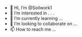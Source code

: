 - 👋 Hi, I’m @Soilwork1
- 👀 I’m interested in . . .
- 🌱 I’m currently learning ...
- 💞️ I’m looking to collaborate on ...
- 📫 How to reach me ...

<!---
Soilwork1/Soilwork1 is a ✨ special ✨ repository because its `README.md` (this file) appears on your GitHub profile.
You can click the Preview link to take a look at your changes.
--->
